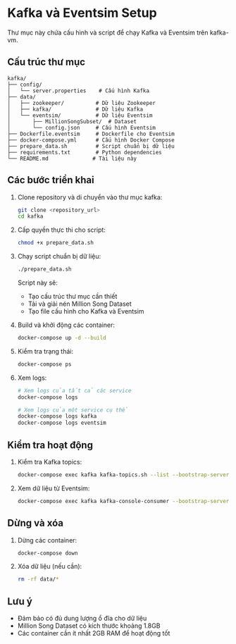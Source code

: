 # Kafka và Eventsim Setup

Thư mục này chứa cấu hình và script để chạy Kafka và Eventsim trên kafka-vm.

## Cấu trúc thư mục

```
kafka/
├── config/
│   └── server.properties    # Cấu hình Kafka
├── data/
│   ├── zookeeper/          # Dữ liệu Zookeeper
│   ├── kafka/              # Dữ liệu Kafka
│   └── eventsim/           # Dữ liệu Eventsim
│       ├── MillionSongSubset/  # Dataset
│       └── config.json     # Cấu hình Eventsim
├── Dockerfile.eventsim     # Dockerfile cho Eventsim
├── docker-compose.yml      # Cấu hình Docker Compose
├── prepare_data.sh         # Script chuẩn bị dữ liệu
├── requirements.txt        # Python dependencies
└── README.md              # Tài liệu này
```

## Các bước triển khai

1. Clone repository và di chuyển vào thư mục kafka:
   ```bash
   git clone <repository_url>
   cd kafka
   ```

2. Cấp quyền thực thi cho script:
   ```bash
   chmod +x prepare_data.sh
   ```

3. Chạy script chuẩn bị dữ liệu:
   ```bash
   ./prepare_data.sh
   ```
   Script này sẽ:
   - Tạo cấu trúc thư mục cần thiết
   - Tải và giải nén Million Song Dataset
   - Tạo file cấu hình cho Kafka và Eventsim

4. Build và khởi động các container:
   ```bash
   docker-compose up -d --build
   ```

5. Kiểm tra trạng thái:
   ```bash
   docker-compose ps
   ```

6. Xem logs:
   ```bash
   # Xem logs của tất cả các service
   docker-compose logs

   # Xem logs của một service cụ thể
   docker-compose logs kafka
   docker-compose logs eventsim
   ```

## Kiểm tra hoạt động

1. Kiểm tra Kafka topics:
   ```bash
   docker-compose exec kafka kafka-topics.sh --list --bootstrap-server localhost:9092
   ```

2. Xem dữ liệu từ Eventsim:
   ```bash
   docker-compose exec kafka kafka-console-consumer --bootstrap-server localhost:9092 --topic listen_events --from-beginning --max-messages 5
   ```

## Dừng và xóa

1. Dừng các container:
   ```bash
   docker-compose down
   ```

2. Xóa dữ liệu (nếu cần):
   ```bash
   rm -rf data/*
   ```

## Lưu ý

- Đảm bảo có đủ dung lượng ổ đĩa cho dữ liệu
- Million Song Dataset có kích thước khoảng 1.8GB
- Các container cần ít nhất 2GB RAM để hoạt động tốt 